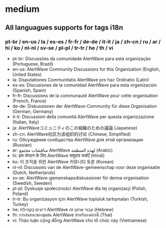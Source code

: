 # medium
## All languagues supports for tags i18n
### pt-br / en-us / la / es-es / fr-fr / de-de / it-it / ja / zh-cn / ru / ar / hi / ko / nl-nl / sv-se / pl-pl / tr-tr / he / th / vi
- pt-br: Discussões da comunidade AlertWave para esta organização (Portuguese, Brazil)
- en-us: AlertWave Community Discussions for this Organization (English, United States)
- la: Disputationes Communitatis AlertWave pro hac Ordinatio (Latin)
- es-es: Discusiones de la comunidad AlertWave para esta organización (Spanish, Spain)
- fr-fr: Discussions de la communauté AlertWave pour cette organisation (French, France)
- de-de: Diskussionen der AlertWave-Community für diese Organisation (German, Germany)
- it-it: Discussioni della comunità AlertWave per questa organizzazione (Italian, Italy)
- ja: AlertWaveコミュニティのこの組織のための議論 (Japanese)
- zh-cn: AlertWave社区为该组织的讨论 (Chinese, Simplified)
- ru: Обсуждения сообщества AlertWave для этой организации (Russian)
- ar: مناقشات مجتمع AlertWave لهذه المنظمة (Arabic)
- hi: इस संगठन के लिए AlertWave समुदाय चर्चाएँ (Hindi)
- ko: 이 조직을 위한 AlertWave 커뮤니티 토론 (Korean)
- nl-nl: Discussies van de AlertWave-gemeenschap voor deze organisatie (Dutch, Netherlands)
- sv-se: AlertWave-gemenskapsdiskussioner för denna organisation (Swedish, Sweden)
- pl-pl: Dyskusje społeczności AlertWave dla tej organizacji (Polish, Poland)
- tr-tr: Bu organizasyon için AlertWave topluluk tartışmaları (Turkish, Turkey)
- he: דיונים בקהילת AlertWave עבור ארגון זה (Hebrew)
- th: การสนทนาของชุมชน AlertWave สำหรับองค์กรนี้ (Thai)
- vi: Thảo luận cộng đồng AlertWave cho tổ chức này (Vietnamese)

